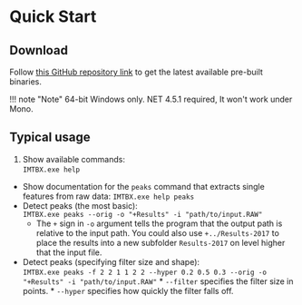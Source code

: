 # Quick Start

## Download
Follow
[this GitHub repository link](https://github.com/chhh/IMTBX/releases/latest)
to get the latest available pre-built binaries.  

!!! note "Note"
    64-bit Windows only. NET 4.5.1 required, It won't work under Mono.

## Typical usage

1. Show available commands:  
    `IMTBX.exe help`  
* Show documentation for the `peaks` command that extracts single features from
raw data:
    `IMTBX.exe help peaks`  
* Detect peaks (the most basic):  
    `IMTBX.exe peaks --orig -o "+Results" -i
    "path/to/input.RAW"`  
    * The `+` sign in `-o` argument tells the program that the output path is
      relative to the input path. You could also use `+../Results-2017` to place
      the results into a new subfolder `Results-2017` on level higher that the
      input file.
* Detect peaks (specifying filter size and shape):  
    `IMTBX.exe peaks -f 2 2 1 1 2 2 --hyper 0.2 0.5 0.3
    --orig -o "+Results" -i "path/to/input.RAW"`
        * `--filter` specifies the filter size in points.
        * `--hyper` specifies how quickly the filter falls off.
